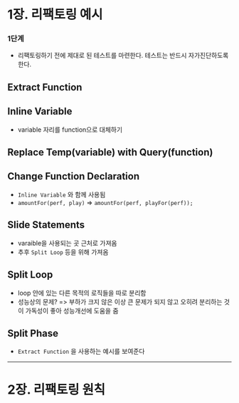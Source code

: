 # 1장. 리팩토링 예시 
### 1단계
- 리팩토링하기 전에 제대로 된 테스트를 마련한다. 테스트는 반드시 자가진단하도록 한다.

## Extract Function

## Inline Variable
- variable 자리를 function으로 대체하기

## Replace Temp(variable) with Query(function)

## Change Function Declaration
- `Inline Variable` 와 함께 사용됨
-  `amountFor(perf, play)` => `amountFor(perf, playFor(perf));`

## Slide Statements
- varaible을 사용되는 곳 근처로 가져옴
- 추후 `Split Loop` 등을 위해 가져옴

## Split Loop
- loop 안에 있는 다른 목적의 로직들을 따로 분리함
- 성능상의 문제? => 부하가 크지 않은 이상 큰 문제가 되지 않고 오히려 분리하는 것이 가독성이 좋아 성능개선에 도움을 줌


## Split Phase
- `Extract Function` 을 사용하는 예시를 보여준다
--- 
# 2장. 리팩토링 원칙
